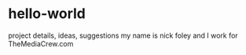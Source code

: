 # hello-world
project details, ideas, suggestions
my name is nick foley and I work for TheMediaCrew.com

